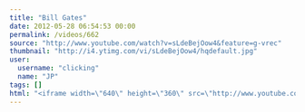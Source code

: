 ```yaml
---
title: "Bill Gates"
date: 2012-05-28 06:54:53 00:00
permalink: /videos/662
source: "http://www.youtube.com/watch?v=sLdeBejOow4&feature=g-vrec"
thumbnail: "http://i4.ytimg.com/vi/sLdeBejOow4/hqdefault.jpg"
user:
  username: "clicking"
  name: "JP"
tags: []
html: "<iframe width=\"640\" height=\"360\" src=\"http://www.youtube.com/embed/sLdeBejOow4?wmode=transparent&fs=1&feature=oembed\" frameborder=\"0\" allowfullscreen></iframe>"
---
```


